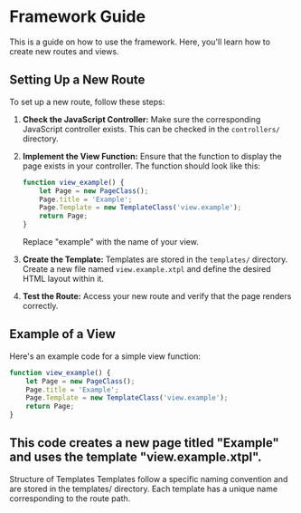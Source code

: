 # Framework Guide

This is a guide on how to use the framework. Here, you'll learn how to create new routes and views.

## Setting Up a New Route

To set up a new route, follow these steps:

1. **Check the JavaScript Controller:** Make sure the corresponding JavaScript controller exists. This can be checked in the `controllers/` directory.

2. **Implement the View Function:** Ensure that the function to display the page exists in your controller. The function should look like this:

    ```javascript
    function view_example() {
        let Page = new PageClass();
        Page.title = 'Example';
        Page.Template = new TemplateClass('view.example');
        return Page;
    }
    ```

    Replace "example" with the name of your view.

3. **Create the Template:** Templates are stored in the `templates/` directory. Create a new file named `view.example.xtpl` and define the desired HTML layout within it.

4. **Test the Route:** Access your new route and verify that the page renders correctly.

## Example of a View

Here's an example code for a simple view function:

```javascript
function view_example() {
    let Page = new PageClass();
    Page.title = 'Example';
    Page.Template = new TemplateClass('view.example');
    return Page;
}
```

## This code creates a new page titled "Example" and uses the template "view.example.xtpl".

Structure of Templates
Templates follow a specific naming convention and are stored in the templates/ directory. Each template has a unique name corresponding to the route path.